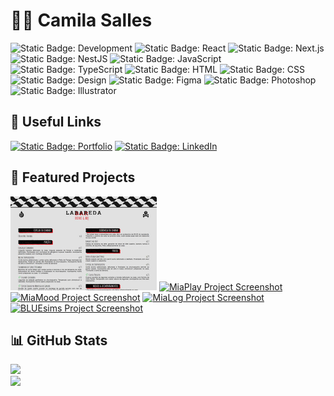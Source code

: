 # 👩‍💻 Camila Salles

<!-- ![Static Badge: Development](https://img.shields.io/badge/Development-5d5d5d?labelColor=darkturquoise)
![Static Badge: Design](https://img.shields.io/badge/⫶_⫶_-Design-mediumpurple?labelColor=5d5d5d) -->

![Static Badge: Development](https://img.shields.io/badge/⫶_-Dev-mediumpurple?logo=data:image/svg+xml;base64,PHN2ZyB4bWxucz0naHR0cDovL3d3dy53My5vcmcvMjAwMC9zdmcnIHZpZXdCb3g9JzAgMCAyNCAyNCc+PHBhdGggZD0nTTI0IDEyTDE4LjM0MzEgMTcuNjU2OUwxNi45Mjg5IDE2LjI0MjZMMjEuMTcxNiAxMkwxNi45Mjg5IDcuNzU3MzZMMTguMzQzMSA2LjM0MzE1TDI0IDEyWk0yLjgyODQzIDEyTDcuMDcxMDcgMTYuMjQyNkw1LjY1Njg1IDE3LjY1NjlMMCAxMkw1LjY1Njg1IDYuMzQzMTVMNy4wNzEwNyA3Ljc1NzM2TDIuODI4NDMgMTJaTTkuNzg4NDUgMjFINy42NjAwOUwxNC4yMTE2IDNIMTYuMzM5OUw5Ljc4ODQ1IDIxWicgZmlsbD0ncmdiYSgyNTUsMjU1LDI1NSwxKSc+PC9wYXRoPjwvc3ZnPg==&labelColor=5d5d5d)
![Static Badge: React](https://img.shields.io/badge/React-5a5a5a?logo=react)
![Static Badge: Next.js](https://img.shields.io/badge/Next.js-5a5a5a?logo=nextdotjs)
![Static Badge: NestJS](https://img.shields.io/badge/NestJS-5a5a5a?logo=nestjs)
![Static Badge: JavaScript](https://img.shields.io/badge/JavaScript-5a5a5a?logo=javascript)
![Static Badge: TypeScript](https://img.shields.io/badge/TypeScript-5a5a5a?logo=typescript)
![Static Badge: HTML](https://img.shields.io/badge/HTML-5a5a5a?logo=html5)
![Static Badge: CSS](https://img.shields.io/badge/CSS-5a5a5a?logo=css3)  
![Static Badge: Design](https://img.shields.io/badge/⫶_-Design-darkturquoise?logo=data:image/svg+xml;base64,PHN2ZyB4bWxucz0naHR0cDovL3d3dy53My5vcmcvMjAwMC9zdmcnIHZpZXdCb3g9JzAgMCAyNCAyNCc+PHBhdGggZD0nTTUgOEgxOVY1SDVWOFpNMTQgMTlWMTBINVYxOUgxNFpNMTYgMTlIMTlWMTBIMTZWMTlaTTQgM0gyMEMyMC41NTIzIDMgMjEgMy40NDc3MiAyMSA0VjIwQzIxIDIwLjU1MjMgMjAuNTUyMyAyMSAyMCAyMUg0QzMuNDQ3NzIgMjEgMyAyMC41NTIzIDMgMjBWNEMzIDMuNDQ3NzIgMy40NDc3MiAzIDQgM1onIGZpbGw9J3JnYmEoMjU1LDI1NSwyNTUsMSknPjwvcGF0aD48L3N2Zz4=&labelColor=5d5d5d)
![Static Badge: Figma](https://img.shields.io/badge/Figma-5a5a5a?logo=figma)
![Static Badge: Photoshop](https://img.shields.io/badge/Photoshop-5a5a5a?logo=adobephotoshop)
![Static Badge: Illustrator](https://img.shields.io/badge/Illustrator-5a5a5a?logo=adobeillustrator)

## 🔗 Useful Links

[![Static Badge: Portfolio](https://img.shields.io/badge/Portfolio_⫶-camilasalles.dev-hotpink?&logo=kofi&logoColor=white)](https://camilasalles.dev)
[![Static Badge: LinkedIn](https://img.shields.io/badge/LinkedIn_⫶-in%2Fsalles--camila-deepskyblue?&logo=linkedin&logoColor=white)](https://linkedin.com/in/salles-camila)

## 💎 Featured Projects

[<img src="assets/img/labareda-thumb.jpg" height="150" alt="Labareda Project Screenshot">](https://www.drinksnbbq.com.br)
[<img src="https://github.com/miaslls/MiaPlay/blob/main/assets/img/thumb-01.jpg?raw=true" height="150" alt="MiaPlay Project Screenshot">](https://github.com/miaslls/MiaPlay#readme)
[<img src="https://github.com/miaslls/MiaMood/blob/main/assets/img/thumb-01.jpg?raw=true" height="150" alt="MiaMood Project Screenshot">](https://github.com/miaslls/MiaMood#readme)
[<img src="https://github.com/miaslls/MiaLog/blob/main/assets/img/thumb.jpg?raw=true" height="150" alt="MiaLog Project Screenshot">](https://github.com/miaslls/MiaLog#readme)
[<img src="https://github.com/miaslls/BLUEsims/blob/main/assets/img/screenshots/01.jpg?raw=true" height="150" alt="BLUEsims Project Screenshot">](https://github.com/miaslls/BLUEsims#readme)

## 📊 GitHub Stats

![](https://github-readme-stats.vercel.app/api/top-langs/?username=miaslls&theme=dark&hide_border=true&include_all_commits=true&count_private=true&layout=compact)  
![](https://github-readme-streak-stats.herokuapp.com/?user=miaslls&theme=dark&hide_border=true)
